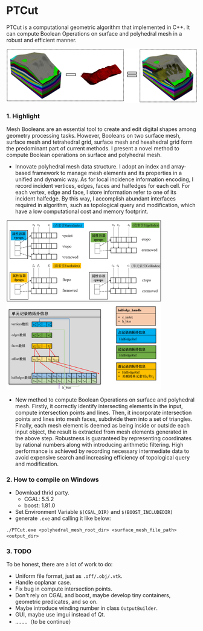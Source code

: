 # PTCut

PTCut is a computational geometric algorithm that implemented in C++. It can compute Boolean Operations on surface and polyhedral mesh in a robust and efficient manner.

![IO](./data/img/IO.png)

### 1. Highlight

Mesh Booleans are an essential tool to create and edit digital shapes among geometry processing tasks. However, Booleans on two surface mesh, surface mesh and tetrahedral grid, surface mesh and hexahedral grid form the predominant part of current methods. I present a novel method to compute Boolean operations on surface and polyhedral mesh.

* Innovate polyhedral mesh data structure. I adopt an index and array-based framework to manage mesh elements and its properties in a unified and dynamic way. As for local incidence information encoding, I record incident vertices, edges, faces and halfedges for each cell. For each vertex, edge and face, I store information refer to one of its incident halfedge. By this way, I accomplish abundant interfaces required in algorithm, such as topological query and modification, which have a low computational cost and memory footprint.

<img src="./data/img/polyhedral_mesh_framework.png" title="polyhedral mesh framework" style="zoom: 40%;" />

<img src="./data/img/incident_information_encode.png" title="incident information encoding manner" style="zoom:40%;" />

* New method to compute Boolean Operations on surface and polyhedral mesh. Firstly, it correctly identify intersecting elements in the input, compute intersection points and lines. Then, it incorporate intersection points and lines into mesh faces, subdivide them into a set of triangles. Finally, each mesh element is deemed as being inside or outside each input object, the result is extracted from mesh elements generated in the above step. Robustness is guaranteed by representing coordinates by rational numbers along with introducing arithmetic filtering. High performance is achieved by recording necessary intermediate data to avoid expensive search and increasing efficiency of topological query and modification.



### 2. How to compile on Windows

* Download thrid party.
  * CGAL: 5.5.2
  * boost: 1.81.0
* Set Environment Variable `$(CGAL_DIR)` and `$(BOOST_INCLUDEDIR)`
* generate `.exe` and calling it like below:

```
./PTCut.exe <polyhedral_mesh_root_dir> <surface_mesh_file_path> <output_dir>
```

### 3. TODO

To be honest, there are a lot of work to do:

* Uniform file format, just as `.off/.obj/.vtk`.
* Handle coplanar case.
* Fix bug in compute intersection points.
* Don't rely on CGAL and boost, maybe develop tiny containers, geometric predicates, and so on.
* Maybe introduce winding number in class `OutputBuilder`.
* GUI, maybe use imgui instead of Qt.
* ........（to be continue）
